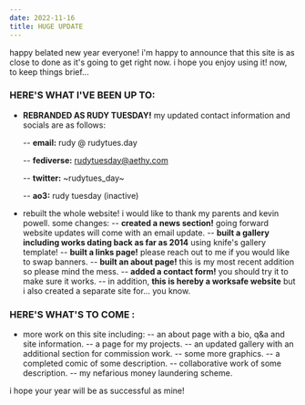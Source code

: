 ```yaml
---
date: 2022-11-16
title: HUGE UPDATE
---
```


happy belated new year everyone! i'm happy to announce that this site is as close to done as it's going to get right now. i hope you enjoy using it! now, to keep things brief...

### HERE'S WHAT I'VE BEEN UP TO:

- **REBRANDED AS RUDY TUESDAY!** my updated contact information and socials are as follows:

    -- **email:** rudy @ rudytues.day

    -- **fediverse:** rudytuesday@aethy.com

    -- **twitter:** ~rudytues_day~

    -- **ao3:** rudy tuesday (inactive)
    
- rebuilt the whole website! i would like to thank my parents and kevin powell. some changes:
        -- **created a news section!** going forward website updates will come with an email update.
        -- **built a gallery including works dating back as far as 2014** using knife's gallery template!
        -- **built a links page!** please reach out to me if you would like to swap banners.
        -- **built an about page!** this is my most recent addition so please mind the mess.
        -- **added a contact form!** you should try it to make sure it works.
        -- in addition, **this is hereby a worksafe website** but i also created a separate site for... you know.

### HERE'S WHAT'S TO COME :

- more work on this site including:
    -- an about page with a bio, q&a and site information.
    -- a page for my projects.
    -- an updated gallery with an additional section for commission work.
    -- some more graphics.
    -- a completed comic of some description.
    -- collaborative work of some description.
    -- my nefarious money laundering scheme.

i hope your year will be as successful as mine!

